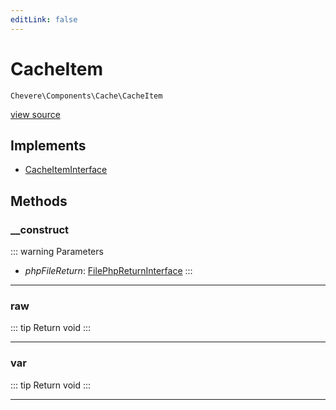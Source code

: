 ```yaml
---
editLink: false
---
```


# CacheItem

`Chevere\Components\Cache\CacheItem`

[view source](https://github.com/chevere/chevere/blob/main/src/Chevere/Components/Cache/CacheItem.php)

## Implements

- [CacheItemInterface](../../Interfaces/Cache/CacheItemInterface.md)

## Methods

### __construct

::: warning Parameters
- *phpFileReturn*: [FilePhpReturnInterface](../../Interfaces/Filesystem/FilePhpReturnInterface.md)
:::

---

### raw

::: tip Return
void
:::

---

### var

::: tip Return
void
:::

---
